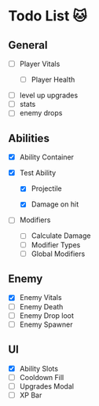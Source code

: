 # Todo List 🐱

## General

- [ ] Player Vitals
    - [ ] Player Health


- [ ] level up upgrades
- [ ] stats
- [ ] enemy drops

## Abilities

- [x] Ability Container


- [x] Test Ability
    - [x] Projectile
    - [x] Damage on hit


- [ ] Modifiers
    - [ ] Calculate Damage
    - [ ] Modifier Types
    - [ ] Global Modifiers

## Enemy

- [x] Enemy Vitals
- [ ] Enemy Death
- [ ] Enemy Drop loot
- [ ] Enemy Spawner

## UI

- [x] Ability Slots
- [ ] Cooldown Fill
- [ ] Upgrades Modal
- [ ] XP Bar